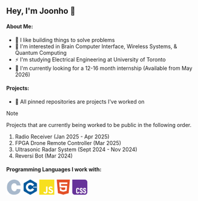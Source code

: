 ## Hey, I'm Joonho 👋

#### About Me: 
- 🦾 I like building things to solve problems
- 🧠 I'm interested in Brain Computer Interface, Wireless Systems, & Quantum Computing
- ⚡️ I'm studying Electrical Engineering at University of Toronto
- 🌱 I'm currently looking for a 12-16 month internship (Available from May 2026)

#### Projects: 
- 📌 All pinned repositories are projects I've worked on

> [!NOTE]
> Projects that are currently being worked to be public in the following order.
> 1. Radio Receiver (Jan 2025 - Apr 2025)
> 2. FPGA Drone Remote Controller (Mar 2025)
> 3. Ultrasonic Radar System (Sept 2024 - Nov 2024)
> 4. Reversi Bot (Mar 2024)

#### Programming Languages I work with: 
<p>
  <img src="./icons/c.svg" width="40" />
  <img src="./icons/cplusplus.svg" width="40" />
  <img src="./icons/javascript.svg" width="40" />
  <img src="./icons/html5.svg" width="40" />
  <img src="./icons/css.svg" width="40" />
</p>
